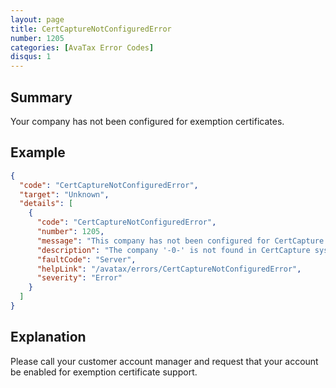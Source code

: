 ```yaml
---
layout: page
title: CertCaptureNotConfiguredError
number: 1205
categories: [AvaTax Error Codes]
disqus: 1
---
```


## Summary

Your company has not been configured for exemption certificates.

## Example

```json
{
  "code": "CertCaptureNotConfiguredError",
  "target": "Unknown",
  "details": [
    {
      "code": "CertCaptureNotConfiguredError",
      "number": 1205,
      "message": "This company has not been configured for CertCapture.",
      "description": "The company '-0-' is not found in CertCapture system.",
      "faultCode": "Server",
      "helpLink": "/avatax/errors/CertCaptureNotConfiguredError",
      "severity": "Error"
    }
  ]
}
```

## Explanation

Please call your customer account manager and request that your account be enabled for exemption certificate support.
